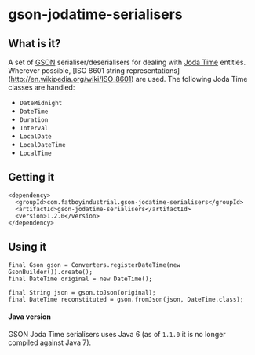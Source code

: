 # gson-jodatime-serialisers

## What is it?

A set of [GSON](http://code.google.com/p/google-gson/) serialiser/deserialisers for dealing with 
[Joda Time](http://joda-time.sourceforge.net/) entities.  Wherever possible, [ISO 8601 string representations]
(http://en.wikipedia.org/wiki/ISO_8601) are used.  The following Joda Time classes are handled:

* `DateMidnight`
* `DateTime`
* `Duration`
* `Interval`
* `LocalDate`
* `LocalDateTime`
* `LocalTime`

## Getting it

````
<dependency>
  <groupId>com.fatboyindustrial.gson-jodatime-serialisers</groupId>
  <artifactId>gson-jodatime-serialisers</artifactId>
  <version>1.2.0</version>
</dependency>
````

## Using it

````
final Gson gson = Converters.registerDateTime(new GsonBuilder()).create();
final DateTime original = new DateTime();

final String json = gson.toJson(original);
final DateTime reconstituted = gson.fromJson(json, DateTime.class);
````

#### Java version

GSON Joda Time serialisers uses Java 6 (as of `1.1.0` it is no longer compiled against Java 7).
